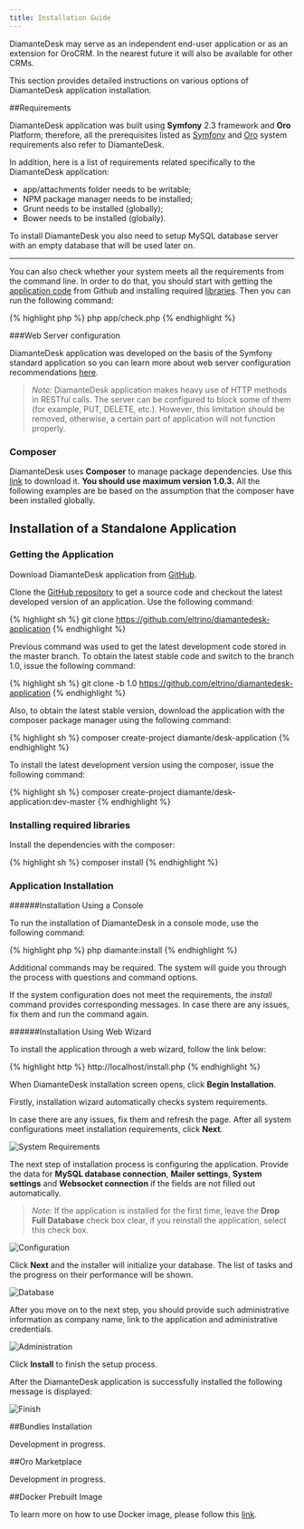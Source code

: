 ```yaml
---
title: Installation Guide
---
```


DiamanteDesk may serve as an independent end-user application or as an extension for OroCRM. In the nearest future it will also be available for other CRMs. 

This section provides detailed instructions on various options of DiamanteDesk application installation.

##Requirements

DiamanteDesk application was built using **Symfony** 2.3 framework and **Oro** Platform; therefore, all the prerequisites listed as [Symfony](http://symfony.com/doc/2.3/reference/requirements.html) and [Oro](http://www.orocrm.com/documentation/index/current/system-requirements) system requirements also refer to DiamanteDesk.

In addition, here is a list of requirements related specifically to the DiamanteDesk application:

* app/attachments folder needs to be writable;
* NPM package manager needs to be installed;
* Grunt needs to be installed (globally);
* Bower needs to be installed (globally).

To install DiamanteDesk you also need to setup MySQL database server with an empty database that will be used later on.
_____

You can also check whether your system meets all the requirements from the command line. In order to do that, you should start with getting the [application code](#get-code) from Github and installing required [libraries](#libraries). Then you can run the following command:

{% highlight php %}
php app/check.php
{% endhighlight %}
    
###Web Server configuration

DiamanteDesk application was developed on the basis of the Symfony standard application so you can learn more about web server configuration recommendations [here](http://symfony.com/doc/2.3/cookbook/configuration/web_server_configuration.html).

> _Note:_ DiamanteDesk application makes heavy use of HTTP methods in RESTful calls. The server can be configured to block some of them (for example, PUT, DELETE, etc.). However, this limitation should be removed, otherwise, a certain part of application will not function properly.

### Composer

DiamanteDesk uses **Composer** to manage package dependencies. Use this [link](https://getcomposer.org/download/) to download it. **You should use maximum version 1.0.3.** All the following examples are be based on the assumption that the composer have been installed globally.

## Installation of a Standalone Application

### <a name="get-code"></a> Getting the Application

Download DiamanteDesk application from [GitHub](https://github.com/eltrino/diamantedesk-application/releases).

Clone the [GitHub repository](https://github.com/eltrino/diamantedesk-application#usage) to get a source code and checkout the latest developed version of an application. Use the following command:

{% highlight sh %}
git clone https://github.com/eltrino/diamantedesk-application
{% endhighlight %}

Previous command was used to get the latest development code stored in the master branch. To obtain the latest stable code and switch to the branch 1.0, issue the following command:

{% highlight sh %}
git clone -b 1.0 https://github.com/eltrino/diamantedesk-application
{% endhighlight %}
     
Also, to obtain the latest stable version, download the application with the composer package manager using the following command:

{% highlight sh %}
composer create-project diamante/desk-application
{% endhighlight %}

To install the latest development version using the composer, issue the following command:

{% highlight sh %}
composer create-project diamante/desk-application:dev-master
{% endhighlight %}
    
### <a name="libraries"></a> Installing required libraries

Install the dependencies with the composer:

{% highlight sh %}
composer install
{% endhighlight %}

### Application Installation

######Installation Using a Console

To run the installation of DiamanteDesk in a console mode, use the following command:

{% highlight php %}
php diamante:install
{% endhighlight %}
     
Additional commands may be required. The system will guide you through the process with questions and command options.

If the system configuration does not meet the requirements, the _install_ command provides corresponding messages. In case there are any issues, fix them and run the command again.

######Installation Using Web Wizard

To install the application through a web wizard, follow the link below:

{% highlight http %}
http://localhost/install.php
{% endhighlight %}
    
When DiamanteDesk installation screen opens, click **Begin Installation**. 

Firstly, installation wizard automatically checks system requirements.

In case there are any issues, fix them and refresh the page. After all system configurations meet installation requirements, click **Next**.

![System Requirements](img/web_sys_req.png)

The next step of installation process is configuring the application. Provide the data for **MySQL database connection**, **Mailer settings**, **System settings** and **Websocket connection** if the fields are not filled out automatically.
> _Note:_ If the application is installed for the first time, leave the **Drop Full Database** check box clear, if you reinstall the application, select this check box.

![Configuration](img/web_config.png)

Click **Next** and the installer will initialize your database. The list of tasks and the progress on their performance will be shown.

![Database](img/web_initialization.png)

After you move on to the next step, you should provide such administrative information as company name, link to the application and administrative credentials.

![Administration](img/web_administration.png)

Click **Install** to finish the setup process. 
 
After the DiamanteDesk application is successfully installed the following message is displayed:

![Finish](img/web_finish.png)

##Bundles Installation

Development in progress.

##Oro Marketplace

Development in progress.

##Docker Prebuilt Image 

To learn more on how to use Docker image, please follow this [link](https://github.com/eltrino/diamantedesk-docker).
